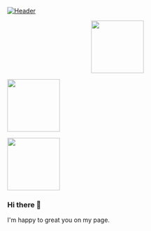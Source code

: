 [![Header](https://scontent.fkbp1-1.fna.fbcdn.net/v/t39.30808-6/125994917_3173493039543817_1001942814963633324_n.avif?_nc_cat=102&cb=42ec8437-ce386d47&ccb=2&_nc_sid=e3f864&_nc_ohc=yhHXOvFHIz8AX-rMvpl&_nc_oc=AQl9Dsd4EvGSIR6dzFWimMQCsAYSePpSAUVUyJNnkXA4ipp31jcLQ94daPmdWISwSFM&_nc_ht=scontent.fkbp1-1.fna&oh=45ebda43e16a01df8641b10bced76ea5&oe=603107B5 "Header")](https://www.linkedin.com/in/sergey-ripchanskiy
)

<p align='center'>
  <a href="https://www.facebook.com/sergey.ripchanskiy/"><img height="120" src="https://i.pinimg.com/474x/55/9e/87/559e8775cd711a7097a5af1212ed12d7.jpg" target="_blank"></a>

  <a href="https://www.linkedin.com/in/sergey-ripchanskiy/"><img height="120" src="https://upload.wikimedia.org/wikipedia/commons/thumb/c/c9/Linkedin.svg/1200px-Linkedin.svg.png" target="_blank"></a>

  <a href="mailto:sergeyripchanskiy@gmail.com"><img height="120" src="https://www.searchpng.com/wp-content/uploads/2019/02/Gmail-Icon-PNG-715x715.png" target="_blank"></a>
</p>

### Hi there 👋
I'm happy to great you on my page.

  
